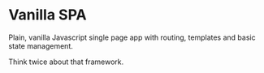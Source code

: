 # Vanilla SPA
Plain, vanilla Javascript single page app with routing, templates and basic state management.

Think twice about that framework.
